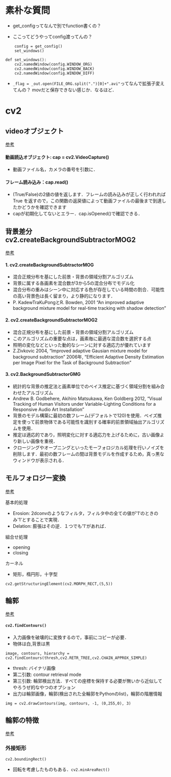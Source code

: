 # 素朴な質問

* get_configってなんで別でfunction書くの？

* ここってどうやってconfig渡ってんの？

```
    config = get_config()
    set_windows()

def set_windows():
    cv2.namedWindow(config.WINDOW_ORG)
    cv2.namedWindow(config.WINDOW_BACK)
    cv2.namedWindow(config.WINDOW_DIFF)
```

* `_flag = _out.open(FILE_ORG.split(".")[0]+".avi"`ってなんで拡張子変えてんの？ movだと保存できない感じか．なるほど．

# cv2

## videoオブジェクト

[参考](http://labs.eecs.tottori-u.ac.jp/sd/Member/oyamada/OpenCV/html/py_tutorials/py_gui/py_video_display/py_video_display.html)

#### 動画読込オブジェクト: cap = cv2.VideoCapture()

* 動画ファイル名，カメラの番号を引数に．

#### フレーム読み込み：cap.read() 

* (True/False)の2値の値を返します．フレームの読み込みが正しく行われれば True を返すので，この関数の返戻値によって動画ファイルの最後まで到達したかどうかを確認できます
* capが初期化してないとエラー．cap.isOpened()で確認できる．


## 背景差分　cv2.createBackgroundSubtractorMOG2

[参考](http://labs.eecs.tottori-u.ac.jp/sd/Member/oyamada/OpenCV/html/py_tutorials/py_video/py_bg_subtraction/py_bg_subtraction.html#backgroundsubtractormog2)

#### 1. cv2.createBackgroundSubtractorMOG

* 混合正規分布を基にした前景・背景の領域分割アルゴリズム
* 背景に属する各画素を混合数が3から5の混合分布でモデル化
* 混合分布の重みはシーン中に対応する色が存在している時間の割合．可能性の高い背景色は長く留まり，より静的になります．
* P. KadewTraKuPongとR. Bowden, 2001 “An improved adaptive background mixture model for real-time tracking with shadow detection” 

#### 2. cv2.createBackgroundSubtractorMOG2

* 混合正規分布を基にした前景・背景の領域分割アルゴリズム
* このアルゴリズムの重要な点は，画素毎に最適な混合数を選択する点
* 照明の変化などといった動的なシーンに対する適応力が優れています
* Z.Zivkovic 2004, “Improved adaptive Gausian mixture model for background subtraction” 2006年, “Efficient Adaptive Density Estimation per Image Pixel for the Task of Background Subtraction” 


#### 3. cv2.BackgroundSubtractorGMG

* 統計的な背景の推定法と画素単位でのベイス推定に基づく領域分割を組み合わせたアルゴリズム
* Andrew B. Godbehere, Akihiro Matsukawa, Ken Goldberg 2012, “Visual Tracking of Human Visitors under Variable-Lighting Conditions for a Responsive Audio Art Installation”
* 背景のモデル構築に最初の数フレーム(デフォルトで120)を使用．ベイズ推定を使って前景物体である可能性を識別する確率的前景領域抽出アルゴリズムを使用．
*  推定は適応的であり，照明変化に対する適応力を上げるために，古い画像より新しい画像を重視．
* クロージングやオープニングといったモーフォロジカル処理を行いノイズを削除します．最初の数フレームの間は背景モデルを作成するため，真っ黒なウィンドウが表示される．

## モルフォロジー変換

[参考](http://labs.eecs.tottori-u.ac.jp/sd/Member/oyamada/OpenCV/html/py_tutorials/py_imgproc/py_morphological_ops/py_morphological_ops.html)

基本的処理

* Erosion: 2dconvのようなフィルタ，フィルタ中の全ての値が'1'のときのみ'1'とすることで実現．
* Delation: 膨張はその逆．１つでも'1'があれば．

組合せ処理

* opening
* closing

カーネル

* 矩形，楕円形，十字型

`cv2.getStructuringElement(cv2.MORPH_RECT,(5,5))`

## 輪郭

[参考](http://labs.eecs.tottori-u.ac.jp/sd/Member/oyamada/OpenCV/html/py_tutorials/py_imgproc/py_contours/py_contours_begin/py_contours_begin.html)

#### `cv2.findContours()`

* 入力画像を破壊的に変換するので，事前にコピーが必要．
* 物体は白,背景は黒

`image, contours, hierarchy = cv2.findContours(thresh,cv2.RETR_TREE,cv2.CHAIN_APPROX_SIMPLE)`

* thresh: バイナリ画像
* 第二引数: contour retrieval mode
* 第三引数: 輪郭検出方法．すべての座標を保持する必要が無いから近似してやろうぜ的なやつのオプション
* 出力は輪郭画像，輪郭(検出された全輪郭をPythonのlist)，輪郭の階層情報

`img = cv2.drawContours(img, contours, -1, (0,255,0), 3)`	

## 輪郭の特徴

[参考](http://labs.eecs.tottori-u.ac.jp/sd/Member/oyamada/OpenCV/html/py_tutorials/py_imgproc/py_contours/py_contour_features/py_contour_features.html)

### 外接矩形

`cv2.boundingRect()`

* 回転を考慮したものもある．`cv2.minAreaRect() `
